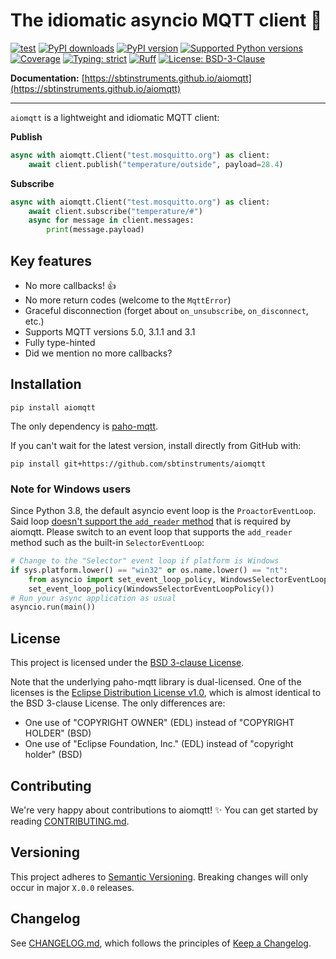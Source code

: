# The idiomatic asyncio MQTT client 🙌

<a href="https://github.com/sbtinstruments/aiomqtt/actions/workflows/test.yml"><img alt="test" src="https://github.com/sbtinstruments/aiomqtt/actions/workflows/test.yml/badge.svg"></a> <a href="https://pypi.org/project/aiomqtt"><img alt="PyPI downloads" src="https://img.shields.io/pypi/dm/aiomqtt"></a> <a href="https://pypi.org/project/aiomqtt"><img alt="PyPI version" src="https://img.shields.io/pypi/v/aiomqtt"></a> <a href="https://pypi.org/project/aiomqtt"><img alt="Supported Python versions" src="https://img.shields.io/pypi/pyversions/aiomqtt.svg"></a> <a href="https://codecov.io/gh/sbtinstruments/aiomqtt"><img alt="Coverage" src="https://img.shields.io/codecov/c/github/sbtinstruments/aiomqtt"></a> <a href="https://github.com/sbtinstruments/aiomqtt"><img alt="Typing: strict" src="https://img.shields.io/badge/typing-strict-green.svg"></a> <a href="https://github.com/astral-sh/ruff"><img alt="Ruff" src="https://img.shields.io/endpoint?url=https://raw.githubusercontent.com/astral-sh/ruff/main/assets/badge/v2.json"></a> <a href="https://github.com/sbtinstruments/aiomqtt/blob/main/LICENSE"><img alt="License: BSD-3-Clause" src="https://img.shields.io/github/license/sbtinstruments/aiomqtt"></a>

**Documentation:** [https://sbtinstruments.github.io/aiomqtt](https://sbtinstruments.github.io/aiomqtt)

---

<!-- documentation start -->

`aiomqtt` is a lightweight and idiomatic MQTT client:

**Publish**

```python
async with aiomqtt.Client("test.mosquitto.org") as client:
    await client.publish("temperature/outside", payload=28.4)
```

**Subscribe**

```python
async with aiomqtt.Client("test.mosquitto.org") as client:
    await client.subscribe("temperature/#")
    async for message in client.messages:
        print(message.payload)
```

## Key features

- No more callbacks! 👍
- No more return codes (welcome to the `MqttError`)
- Graceful disconnection (forget about `on_unsubscribe`, `on_disconnect`, etc.)
- Supports MQTT versions 5.0, 3.1.1 and 3.1
- Fully type-hinted
- Did we mention no more callbacks?

## Installation

```
pip install aiomqtt
```

The only dependency is [paho-mqtt](https://github.com/eclipse/paho.mqtt.python).

If you can't wait for the latest version, install directly from GitHub with:

```
pip install git+https://github.com/sbtinstruments/aiomqtt
```

### Note for Windows users

Since Python 3.8, the default asyncio event loop is the `ProactorEventLoop`. Said loop [doesn't support the `add_reader` method](https://docs.python.org/3/library/asyncio-platforms.html#windows) that is required by aiomqtt. Please switch to an event loop that supports the `add_reader` method such as the built-in `SelectorEventLoop`:

```python
# Change to the "Selector" event loop if platform is Windows
if sys.platform.lower() == "win32" or os.name.lower() == "nt":
    from asyncio import set_event_loop_policy, WindowsSelectorEventLoopPolicy
    set_event_loop_policy(WindowsSelectorEventLoopPolicy())
# Run your async application as usual
asyncio.run(main())
```

## License

This project is licensed under the [BSD 3-clause License](https://opensource.org/licenses/BSD-3-Clause).

Note that the underlying paho-mqtt library is dual-licensed. One of the licenses is the [Eclipse Distribution License v1.0](https://www.eclipse.org/org/documents/edl-v10.php), which is almost identical to the BSD 3-clause License. The only differences are:

- One use of "COPYRIGHT OWNER" (EDL) instead of "COPYRIGHT HOLDER" (BSD)
- One use of "Eclipse Foundation, Inc." (EDL) instead of "copyright holder" (BSD)

## Contributing

We're very happy about contributions to aiomqtt! ✨ You can get started by reading [CONTRIBUTING.md](https://github.com/sbtinstruments/aiomqtt/blob/main/CONTRIBUTING.md).

## Versioning

This project adheres to [Semantic Versioning](https://semver.org/spec/v2.0.0.html). Breaking changes will only occur in major `X.0.0` releases.

## Changelog

See [CHANGELOG.md](https://github.com/sbtinstruments/aiomqtt/blob/main/CHANGELOG.md), which follows the principles of [Keep a Changelog](https://keepachangelog.com/en/1.0.0/).
